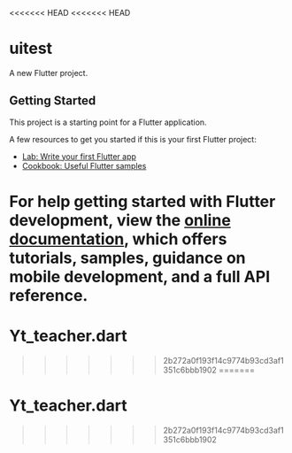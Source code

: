 <<<<<<< HEAD
<<<<<<< HEAD
# uitest

A new Flutter project.

## Getting Started

This project is a starting point for a Flutter application.

A few resources to get you started if this is your first Flutter project:

- [Lab: Write your first Flutter app](https://docs.flutter.dev/get-started/codelab)
- [Cookbook: Useful Flutter samples](https://docs.flutter.dev/cookbook)

For help getting started with Flutter development, view the
[online documentation](https://docs.flutter.dev/), which offers tutorials,
samples, guidance on mobile development, and a full API reference.
=======
# Yt_teacher.dart
>>>>>>> 2b272a0f193f14c9774b93cd3af1351c6bbb1902
=======
# Yt_teacher.dart
>>>>>>> 2b272a0f193f14c9774b93cd3af1351c6bbb1902
